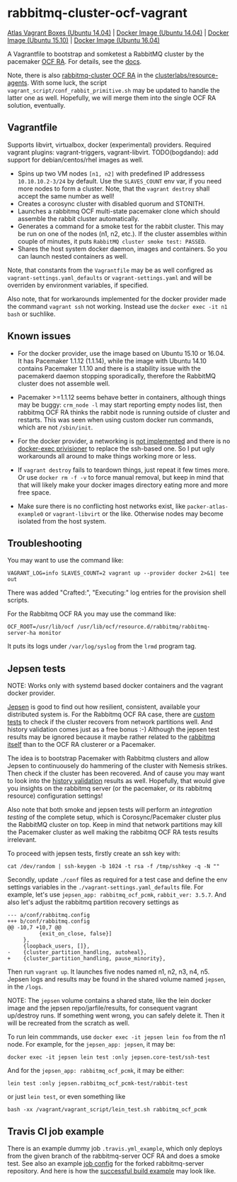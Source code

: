 # rabbitmq-cluster-ocf-vagrant

[Atlas Vagrant Boxes (Ubuntu 14.04)](https://atlas.hashicorp.com/bogdando/boxes/rabbitmq-cluster-ocf)
| [Docker Image (Ubuntu 14.04)](https://hub.docker.com/r/bogdando/rabbitmq-cluster-ocf/)
| [Docker Image (Ubuntu 15.10)](https://hub.docker.com/r/bogdando/rabbitmq-cluster-ocf-wily/)
| [Docker Image (Ubuntu 16.04)](https://hub.docker.com/r/bogdando/rabbitmq-cluster-ocf-xenial/)

A Vagrantfile to bootstrap and somketest a RabbitMQ cluster by the pacemaker
[OCF RA](https://github.com/rabbitmq/rabbitmq-server/blob/master/scripts/rabbitmq-server-ha.ocf).
For details, see the [docs](http://www.rabbitmq.com/pacemaker.html).

Note, there is also [rabbitmq-cluster OCF RA](https://github.com/ClusterLabs/resource-agents/blob/master/heartbeat/rabbitmq-cluster)
in the [clusterlabs/resource-agents](https://github.com/ClusterLabs/resource-agents).
With some luck, the script ``vagrant_script/conf_rabbit_primitive.sh`` may
be updated to handle the latter one as well. Hopefully, we will merge them into
the single OCF RA solution, eventually.

## Vagrantfile

Supports libvirt, virtualbox, docker (experimental) providers.
Required vagrant plugins: vagrant-triggers, vagrant-libvirt.
TODO(bogdando): add support for debian/centos/rhel images as well.

* Spins up two VM nodes ``[n1, n2]`` with predefined IP addressess
  ``10.10.10.2-3/24`` by default. Use the ``SLAVES_COUNT`` env var, if you need
  more nodes to form a cluster. Note, that the ``vagrant destroy`` shall accept
  the same number as well!
* Creates a corosync cluster with disabled quorum and STONITH.
* Launches a rabbitmq OCF multi-state pacemaker clone which should assemble
  the rabbit cluster automatically.
* Generates a command for a smoke test for the rabbit cluster. This may be
  run on one of the nodes (n1, n2, etc.). If the cluster assembles within couple
  of minutes, it puts `RabbitMQ cluster smoke test: PASSED`.
* Shares the host system docker daemon, images and containers. So you can
  launch nested containers as well.

Note, that constants from the ``Vagrantfile`` may be as well configred as
``vagrant-settings.yaml_defaults`` or ``vagrant-settings.yaml`` and will be
overriden by environment variables, if specified.

Also note, that for workarounds implemented for the docker provider made
the command ``vagrant ssh`` not working. Instead use the
``docker exec -it n1 bash`` or suchlike.

## Known issues

* For the docker provider, use the image based on Ubuntu 15.10 or 16.04. It has
  Pacemaker 1.1.12 (1.1.14), while the image with Ubuntu 14.10 contains Pacemaker
  1.1.10 and there is a stability issue with the pacemakerd daemon stopping
  sporadically, therefore the RabbitMQ cluster does not assemble well.

* Pacemaker >=1.1.12 seems behave better in containers, although things may be
  buggy: ``crm_node -l`` may start reporting empty nodes list, then rabbitmq OCF
  RA thinks the rabbit node is running outside of cluster and restarts. This was
  seen when using custom docker run commands, which are not ``/sbin/init``.

* For the docker provider, a networking is [not implemented](https://github.com/mitchellh/vagrant/issues/6667)
  and there is no [docker-exec privisioner](https://github.com/mitchellh/vagrant/issues/4179)
  to replace the ssh-based one. So I put ugly workarounds all around to make
  things working more or less.

* If ``vagrant destroy`` fails to teardown things, just repeat it few times more.
  Or use ``docker rm -f -v`` to force manual removal, but keep in mind that
  that will likely make your docker images directory eating more and more free
  space.

* Make sure there is no conflicting host networks exist, like
  ``packer-atlas-example0`` or ``vagrant-libvirt`` or the like. Otherwise nodes may
  become isolated from the host system.

## Troubleshooting

You may want to use the command like:
```
VAGRANT_LOG=info SLAVES_COUNT=2 vagrant up --provider docker 2>&1| tee out
```

There was added "Crafted:", "Executing:" log entries for the
provision shell scripts.

For the Rabbitmq OCF RA you may use the command like:
```
OCF_ROOT=/usr/lib/ocf /usr/lib/ocf/resource.d/rabbitmq/rabbitmq-server-ha monitor
```

It puts its logs under ``/var/log/syslog`` from the `lrmd` program tag.

## Jepsen tests

NOTE: Works only with systemd based docker containers and the vagrant docker
provider.

[Jepsen](https://github.com/aphyr/jepsen) is good to find out how resilient,
consistent, available your distributed system is. For the Rabbitmq OCF RA case,
there are [custom tests](https://github.com/bogdando/jepsen/tree/rabbit_pcmk/rabbitmq_ocf_pcmk)
to check if the cluster recovers from network partitions well. And history
validation comes just as a free bonus :-) Although the jepsen test results may
be ignored because it maybe rather related to the
[rabbitmq itself](https://aphyr.com/posts/315-call-me-maybe-rabbitmq) than to
the OCF RA clusterer or a Pacemaker.

The idea is to bootstrap Pacemaker with Rabbitmq clusters and allow Jepsen to
continuousely do hammering of the cluster with Nemesis strikes. Then check if
the cluster has been recovered. And of cause you may want to look into the
[history validation](https://aphyr.com/posts/314-computational-techniques-in-knossos)
results as well. Hopefully, that would give you insights on the rabbitmq server
(or the pacemaker, or its rabbitmq resource) configuration settings!

Also note that both smoke and jepsen tests will perform an *integration testing*
of the complete setup, which is Corosync/Pacemaker cluster plus the RabbitMQ
cluster on top. Keep in mind that network partitions may kill the Pacemaker
cluster as well making the rabbitmq OCF RA tests results irrelevant.

To proceed with jepsen tests, firstly create an ssh key with:
```
cat /dev/random | ssh-keygen -b 1024 -t rsa -f /tmp/sshkey -q -N ""
```
Secondly, update `./conf` files as required for a test case and define the env
settings variables in the `./vagrant-settings.yaml_defaults` file. For example,
let's use `jepsen_app: rabbitmq_ocf_pcmk`, `rabbit_ver: 3.5.7`.
And also let's adjust the rabbitmq partition recovery settings as
```
--- a/conf/rabbitmq.config
+++ b/conf/rabbitmq.config
@@ -10,7 +10,7 @@
          {exit_on_close, false}]
     },
     {loopback_users, []},
-    {cluster_partition_handling, autoheal},
+    {cluster_partition_handling, pause_minority},
```

Then run `vagrant up`. It launches five nodes named n1, n2, n3, n4, n5. Jepsen logs
and results may be found in the shared volume named `jepsen`, in the `/logs`.

NOTE: The `jepsen` volume contains a shared state, like the lein docker image and
the jepsen repo/jarfile/results, for consequent vagrant up/destroy runs. If
something went wrong, you can safely delete it. Then it will be recreated from the
scratch as well.

To run lein commmands, use ``docker exec -it jepsen lein foo`` from the n1 node.
For example, for the `jepsen_app: jepsen`, it may be:
```
docker exec -it jepsen lein test :only jepsen.core-test/ssh-test
```
And for the `jepsen_app: rabbitmq_ocf_pcmk`, it may be either:
```
lein test :only jepsen.rabbitmq_ocf_pcmk-test/rabbit-test
```
or just ``lein test``, or even something like
```
bash -xx /vagrant/vagrant_script/lein_test.sh rabbitmq_ocf_pcmk
```

## Travis CI job example

There is an example dummy job ``.travis.yml_example``, which only deploys
from the given branch of the rabbitmq-server OCF RA and does a smoke test.
See also an example [job config](https://github.com/bogdando/rabbitmq-server/blob/travis_ocf_ra/.travis.yml)
for the forked rabbitmq-server repository. And here is how the
[successful build example](https://travis-ci.org/bogdando/rabbitmq-server/builds/109353708)
may look like.
